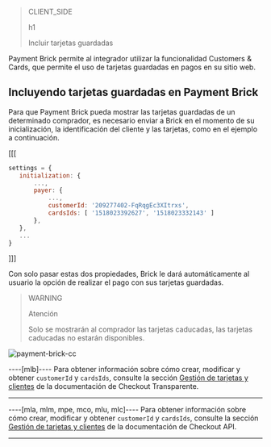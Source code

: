 > CLIENT_SIDE
>
> h1
>
> Incluir tarjetas guardadas

Payment Brick permite al integrador utilizar la funcionalidad Customers & Cards, que permite el uso de tarjetas guardadas en pagos en su sitio web.

## Incluyendo tarjetas guardadas en Payment Brick

Para que Payment Brick pueda mostrar las tarjetas guardadas de un determinado comprador, es necesario enviar a Brick en el momento de su inicialización, la identificación del cliente y las tarjetas, como en el ejemplo a continuación.

[[[
```Javascript
settings = {
   initialization: {
       ...,
       payer: {
           ...,
           customerId: '209277402-FqRqgEc3XItrxs',
           cardsIds: [ '1518023392627', '1518023332143' ]
       },
   },
   ...
}
```
]]]

Con solo pasar estas dos propiedades, Brick le dará automáticamente al usuario la opción de realizar el pago con sus tarjetas guardadas.

> WARNING
>
> Atención
>
> Solo se mostrarán al comprador las tarjetas caducadas, las tarjetas caducadas no estarán disponibles.

![payment-brick-cc](checkout-bricks/payment-brick-cc.es.gif)

----[mlb]----
Para obtener información sobre cómo crear, modificar y obtener `customerId` y `cardsIds`, consulte la sección [Gestión de tarjetas y clientes](/developers/es/docs/checkout-api/customer-management) de la documentación de Checkout Transparente.

------------

----[mla, mlm, mpe, mco, mlu, mlc]---- 
Para obtener información sobre cómo crear, modificar y obtener `customerId` y `cardsIds`, consulte la sección [Gestión de tarjetas y clientes](/developers/es/docs/checkout-api/customer-management) de la documentación de Checkout API.

------------